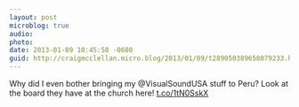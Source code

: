 ```yaml
---
layout: post
microblog: true
audio: 
photo: 
date: 2013-01-09 10:45:58 -0600
guid: http://craigmcclellan.micro.blog/2013/01/09/t289050389658079233.html
---
```

Why did I even bother bringing my @VisualSoundUSA stuff to Peru? Look at the board they have at the church here! [t.co/1tN0SskX](http://t.co/1tN0SskX)
